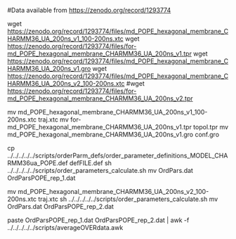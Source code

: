 #Data available from https://zenodo.org/record/1293774

wget https://zenodo.org/record/1293774/files/md_POPE_hexagonal_membrane_CHARMM36_UA_200ns_v1_100-200ns.xtc
wget https://zenodo.org/record/1293774/files/for-md_POPE_hexagonal_membrane_CHARMM36_UA_200ns_v1.tpr
wget https://zenodo.org/record/1293774/files/md_POPE_hexagonal_membrane_CHARMM36_UA_200ns_v1.gro
wget https://zenodo.org/record/1293774/files/md_POPE_hexagonal_membrane_CHARMM36_UA_200ns_v2_100-200ns.xtc
#wget https://zenodo.org/record/1293774/files/for-md_POPE_hexagonal_membrane_CHARMM36_UA_200ns_v2.tpr

mv md_POPE_hexagonal_membrane_CHARMM36_UA_200ns_v1_100-200ns.xtc traj.xtc
mv for-md_POPE_hexagonal_membrane_CHARMM36_UA_200ns_v1.tpr topol.tpr
mv md_POPE_hexagonal_membrane_CHARMM36_UA_200ns_v1.gro conf.gro

cp  ../../../../../scripts/orderParm_defs/order_parameter_definitions_MODEL_CHARMM36ua_POPE.def defFILE.def
sh ../../../../../scripts/order_parameters_calculate.sh
mv OrdPars.dat OrdParsPOPE_rep_1.dat

mv md_POPE_hexagonal_membrane_CHARMM36_UA_200ns_v2_100-200ns.xtc traj.xtc
sh ../../../../../scripts/order_parameters_calculate.sh
mv OrdPars.dat OrdParsPOPE_rep_2.dat

paste OrdParsPOPE_rep_1.dat OrdParsPOPE_rep_2.dat | awk -f ../../../../../scripts/averageOVERdata.awk
